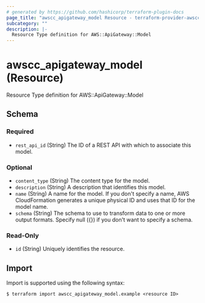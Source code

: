 ```yaml
---
# generated by https://github.com/hashicorp/terraform-plugin-docs
page_title: "awscc_apigateway_model Resource - terraform-provider-awscc"
subcategory: ""
description: |-
  Resource Type definition for AWS::ApiGateway::Model
---
```


# awscc_apigateway_model (Resource)

Resource Type definition for AWS::ApiGateway::Model



<!-- schema generated by tfplugindocs -->
## Schema

### Required

- `rest_api_id` (String) The ID of a REST API with which to associate this model.

### Optional

- `content_type` (String) The content type for the model.
- `description` (String) A description that identifies this model.
- `name` (String) A name for the model. If you don't specify a name, AWS CloudFormation generates a unique physical ID and uses that ID for the model name.
- `schema` (String) The schema to use to transform data to one or more output formats. Specify null ({}) if you don't want to specify a schema.

### Read-Only

- `id` (String) Uniquely identifies the resource.

## Import

Import is supported using the following syntax:

```shell
$ terraform import awscc_apigateway_model.example <resource ID>
```

